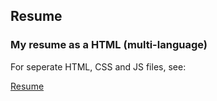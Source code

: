 ## Resume
### My resume as a HTML (multi-language)
For seperate HTML, CSS and JS files, see:

[Resume](https://github.com/MikeBidinger/Web_Dev/tree/main/Resume)
